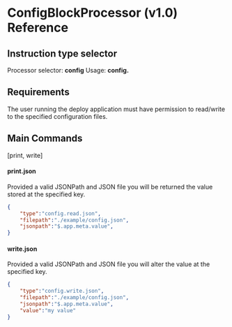 # ConfigBlockProcessor (v1.0) Reference

## Instruction type selector 

Processor selector: **config**
Usage: **config<command>.<filetype>**

## Requirements

The user running the deploy application must have permission to read/write to the 
specified configuration files.

## Main Commands

[print, write]

#### print.json

Provided a valid JSONPath and JSON file you will be returned the value stored at
the specified key.

```json
{
	"type":"config.read.json",
	"filepath":"./example/config.json",
	"jsonpath":"$.app.meta.value",
}
```

#### write.json

Provided a valid JSONPath and JSON file you will alter the value at the specified key.

```json
{
	"type":"config.write.json",
	"filepath":"./example/config.json",
	"jsonpath":"$.app.meta.value",
	"value":"my value"
}
```